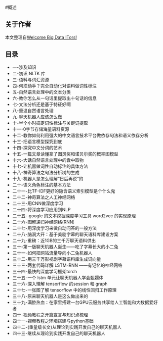 #概述

## 关于作者

本文整理自[Welcome Big Data ITors!](http://www.shareditor.com/)

## 目录

* 一-涉及知识
* 二-初识 NLTK 库
* 三-语料与词汇资源
* 四-何须动手？完全自动化对语料做词性标注
* 五-自然语言处理中的文本分类
* 六-教你怎么从一句话里提取出十句话的信息
* 七-文法分析还是基于特征好啊
* 八-重温自然语言处理
* 九-聊天机器人应该怎么做
* 十-半个小时搞定词性标注与关键词提取
* 十一-0字节存储海量语料资源
* 十二-教你如何利用强大的中文语言技术平台做依存句法和语义依存分析
* 十三-把语言模型探究到底
* 十四-探究中文分词的艺术
* 十五-一篇文章读懂拿了图灵奖和诺贝尔奖的概率图模型
* 十六-大话自然语言处理中的囊中取物
* 十七-让机器做词性自动标注的具体方法
* 十八-神奇算法之句法分析树的生成
* 十九-机器人是怎么理解“日后再说”的
* 二十-语义角色标注的基本方法
* 二十一-比TF-IDF更好的隐含语义索引模型是个什么鬼
* 二十二-神奇算法之人工神经网络
* 二十三-用CNN做深度学习
* 二十四-将深度学习应用到NLP
* 二十五- google 的文本挖掘深度学习工具 word2vec 的实现原理
* 二十六-图解递归神经网络(RNN)
* 二十七-用深度学习来做自动问答的一般方法
* 二十八-脑洞大开：基于美剧字幕的聊天语料库建设方案
* 二十九-重磅：近1GB的三千万聊天语料供出
* 三十-第一版聊天机器人诞生——吃了字幕长大的小二兔
* 三十一-如何把网站流量导向小二兔机器人
* 三十二-用三千万影视剧字幕语料库生成词向量
* 三十三-两套代码详解 LSTM-RNN ——有记忆的神经网络
* 三十四-最快的深度学习框架torch
* 三十五-一个 lstm 单元让聊天机器人学会甄嬛体
* 三十六-深入理解 tensorflow 的session 和 graph
* 三十七-一张图了解 tensorflow 中的线性回归工作原理
* 三十八-原来聊天机器人是这么做出来的
* 三十九-满腔热血：在家里搭建一台GPU云服务共享给人工智能和大数据爱好者
* 四十-视频教程之开篇宣言与知识点梳理
* 四十一-视频教程之环境搭建与python基础
* 四十二-(重量级长文)从理论到实践开发自己的聊天机器人
* 四十三-继续从理论到实践开发自己的聊天机器人